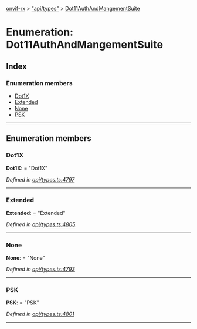[onvif-rx](../README.md) > ["api/types"](../modules/_api_types_.md) > [Dot11AuthAndMangementSuite](../enums/_api_types_.dot11authandmangementsuite.md)

# Enumeration: Dot11AuthAndMangementSuite

## Index

### Enumeration members

* [Dot1X](_api_types_.dot11authandmangementsuite.md#dot1x)
* [Extended](_api_types_.dot11authandmangementsuite.md#extended)
* [None](_api_types_.dot11authandmangementsuite.md#none)
* [PSK](_api_types_.dot11authandmangementsuite.md#psk)

---

## Enumeration members

<a id="dot1x"></a>

###  Dot1X

**Dot1X**:  = "Dot1X"

*Defined in [api/types.ts:4797](https://github.com/patrickmichalina/onvif-rx/blob/1596479/src/api/types.ts#L4797)*

___
<a id="extended"></a>

###  Extended

**Extended**:  = "Extended"

*Defined in [api/types.ts:4805](https://github.com/patrickmichalina/onvif-rx/blob/1596479/src/api/types.ts#L4805)*

___
<a id="none"></a>

###  None

**None**:  = "None"

*Defined in [api/types.ts:4793](https://github.com/patrickmichalina/onvif-rx/blob/1596479/src/api/types.ts#L4793)*

___
<a id="psk"></a>

###  PSK

**PSK**:  = "PSK"

*Defined in [api/types.ts:4801](https://github.com/patrickmichalina/onvif-rx/blob/1596479/src/api/types.ts#L4801)*

___

